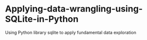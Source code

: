 # Applying-data-wrangling-using-SQLite-in-Python
Using Python library sqlite to apply fundamental data exploration

